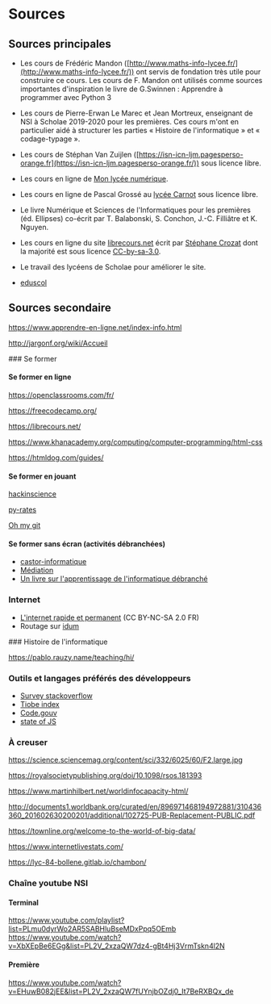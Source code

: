 # Sources

## Sources principales

- Les cours de Frédéric Mandon ([http://www.maths-info-lycee.fr/](http://www.maths-info-lycee.fr/)) ont servis de fondation très utile pour construire ce cours. Les cours de F. Mandon ont utilisés comme sources importantes d'inspiration le livre de G.Swinnen : Apprendre à programmer avec
  Python 3

- Les cours de Pierre-Erwan Le Marec et Jean Mortreux, enseignant de NSI à Scholae 2019-2020 pour les premières. Ces cours m'ont en particulier aidé à structurer les parties « Histoire de l'informatique » et « codage-typage ».

- Les cours de Stéphan Van Zuijlen ([https://isn-icn-ljm.pagesperso-orange.fr](https://isn-icn-ljm.pagesperso-orange.fr/)) sous licence libre.

- Les cours en ligne de [Mon lycée numérique](http://www.monlyceenumerique.fr/index_nsi.html).

- Les cours en ligne de Pascal Grossé au [lycée Carnot](https://python-carnot.fr/) sous licence libre.

- Le livre Numérique et Sciences de l'Informatiques pour les premières (éd. Ellipses) co-écrit par T. Balabonski, S. Conchon, J.-C.
  Filliâtre et K. Nguyen.

- Les cours en ligne du site [librecours.net](https://librecours.net) écrit par [Stéphane Crozat](http://stph.crzt.fr) dont la majorité est sous licence [CC-by-sa-3.0](http://creativecommons.org/licenses/by-sa/3.0/fr/).

- Le travail des lycéens de Scholae pour améliorer le site.

- [eduscol](https://eduscol.education.fr/2068/programmes-et-ressources-en-numerique-et-sciences-informatiques-voie-g)

## Sources secondaire

<https://www.apprendre-en-ligne.net/index-info.html>

<http://jargonf.org/wiki/Accueil>

### Se former
#### Se former en ligne

<https://openclassrooms.com/fr/>

<https://freecodecamp.org/>

<https://librecours.net/>

https://www.khanacademy.org/computing/computer-programming/html-css

https://htmldog.com/guides/

#### Se former en jouant

[hackinscience](https://www.hackinscience.org/exercises/)

[py-rates](https://py-rates.org/index.html)

[Oh my git](https://ohmygit.org/)

#### Se former sans écran (activités débranchées)

- [castor-informatique](https://castor-informatique.fr/)
- [Médiation ](https://members.loria.fr/MDuflot/files/mediation.html)
- [Un livre sur l'apprentissage de l'informatique débranché](https://interstices.info/wp-content/uploads/2018/01/csunplugged2014-fr-comp.pdf)

###  Internet

- [L'internet rapide et permanent](http://irp.nain-t.net/doku.php/start) (CC BY-NC-SA 2.0 FR)
- Routage sur [idum](http://idum.fr/spip.php?article213)

### Histoire de l'informatique

<https://pablo.rauzy.name/teaching/hi/>


### Outils et langages préférés des développeurs

- [Survey stackoverflow](https://insights.stackoverflow.com/survey/)
- [Tiobe index](https://www.tiobe.com/tiobe-index/)
- [Code.gouv](https://code.gouv.fr/#/stats)
- [state of JS](https://2021.stateofjs.com/fr-FR/)

### À creuser

<https://science.sciencemag.org/content/sci/332/6025/60/F2.large.jpg>

<https://royalsocietypublishing.org/doi/10.1098/rsos.181393>

<https://www.martinhilbert.net/worldinfocapacity-html/>

<http://documents1.worldbank.org/curated/en/896971468194972881/310436360_201602630200201/additional/102725-PUB-Replacement-PUBLIC.pdf>

<https://townline.org/welcome-to-the-world-of-big-data/>

<https://www.internetlivestats.com/>

<https://lyc-84-bollene.gitlab.io/chambon/>

### Chaîne youtube NSI

#### Terminal 

https://www.youtube.com/playlist?list=PLmu0dyrWo2AR5SABHluBseMDxPpq5OEmb
https://www.youtube.com/watch?v=XbXEpBe6EGg&list=PL2V_2xzaQW7dz4-gBt4Hj3VrmTskn4l2N

#### Première

https://www.youtube.com/watch?v=EHuwB082jEE&list=PL2V_2xzaQW7fUYnjbOZdj0_It7BeRXBQx_de